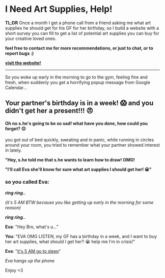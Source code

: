 # I Need Art Supplies, Help!

**TL;DR**
Once a month I get a phone call from a friend asking me what art supplies he should get for his GF for her birthday,
so I build a website with a short survey you can fill
to get a list of potential art supplies you can buy for your creative loved ones.

**feel free to contact me for more recommendations, or just to chat, or to report bugs :)**

[**visit the website!**](https://i-need-art-supplies-help.pasten.life/)

--------------------------------------------------------------------

So you woke up early in the morning to go to the gym, feeling fine and fresh,
when suddenly you get a horrifying popup message from Google Calendar...

## Your partner's birthday is in a week! 😱 and you didn't get her a present!!! 😠

#### Oh no s.he's going to be so sad! what have you done, how could you forget? 😔

you got out of bed quickly, sweating and in panic,
while running in circles around your room, you tried to remember what your partner showed interest in lately.

**"Hey, s.he told me that s.he wants to learn how to draw! OMG!**

**"I'll call Eva she'll know for sure what art supplies I should get her! 😀"**

### so you called Eva:
_**ring ring..**_

*(it's 5 AM BTW because you like getting up early in the morning for some reason)*

_**ring ring..**_

**Eva**: "Hey Bro, what's u..."

**You**: "EVA OMG LISTEN, my GF has a birthday in a week, and I want to buy her art supplies, what should I get her?
😭 help me I'm in crisis!"

**Eva**: "[it's 5 AM go to sleep](https://i-need-art-supplies-help.pasten.life/)"

*Eva hangs up the phone*

Enjoy <3
